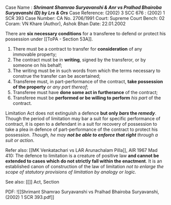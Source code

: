 Case Name : ***Shrimant Shamrao Suryavanshi & Anr vs Pralhad Bhairoba Suryavanshi (D) by Lrs & Ors***
Case Reference: (2002) 3 SCC 676 : (2002) 1 SCR 393
Case Number: CA No. 2706/1991
Court: Supreme Court
Bench: 02
Coram: VN Khare (Author), Ashok Bhan
Date: 22.01.2002

There are **six necessary conditions** for a transferee to defend or protect his possession under [[ToPA - Section 53A]].
1. There must be a contract to transfer for **consideration** of any immovable property;
2. The contract must be in **writing**, signed by the transferor, or by someone on his behalf;
3. The writing must be in such words from which the terms necessary to construe the transfer can be ascertained;
4. Transferee must, in part-performance of the contract, **take possession of the property** *or any part thereof*;
5. Transferee must have **done some act in furtherance** of the contract;
6. Transferee must be **performed or be willing to perform** *his part* of the contract.

Limitation Act does not extinguish a defence **but only *bars* the *remedy***.
	Though the period of limitation may bar a suit for specific performance of contract, it is open to a defendant in a suit for recovery of possession to take a plea in defence of part-performance of the contract to protect his possession. *Though, he may **not be able to enforce that right** through a suit or action*. 

Refer also:
[[MK Venkatachari vs LAR Arunachalam Pilla]], AIR 1967 Mad 410: The defence to limitation is a creature of positive law **and cannot be extended to cases which do not strictly fall within the enactment**. It is an established canon of construction of the law of limitation *not to enlarge the scope of statutory provisions of limitation by analogy or logic.*


See also:
[[]] 
Act, Section

PDF:
![[Shrimant Shamrao Suryavanshi vs Pralhad Bhairoba Suryavanshi, (2002) 1 SCR 393.pdf]]